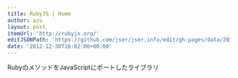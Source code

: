 ```yaml
---
title: RubyJS | Home
author: azu
layout: post
itemUrl: 'http://rubyjs.org/'
editJSONPath: 'https://github.com/jser/jser.info/edit/gh-pages/data/2012/12/index.json'
date: '2012-12-30T16:02:00+00:00'
---
```

RubyのメソッドをJavaScriptにポートしたライブラリ
